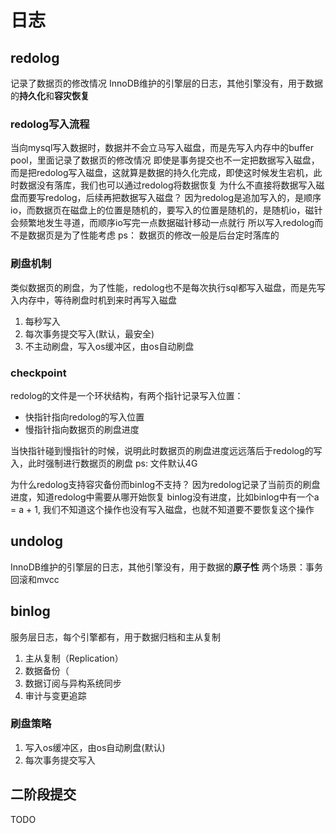 # 日志

## redolog

记录了数据页的修改情况
InnoDB维护的引擎层的日志，其他引擎没有，用于数据的**持久化**和**容灾恢复**



### redolog写入流程
当向mysql写入数据时，数据并不会立马写入磁盘，而是先写入内存中的buffer pool，里面记录了数据页的修改情况
即使是事务提交也不一定把数据写入磁盘，而是把redolog写入磁盘，这就算是数据的持久化完成，即使这时候发生宕机，此时数据没有落库，我们也可以通过redolog将数据恢复
为什么不直接将数据写入磁盘而要写redolog，后续再把数据写入磁盘？
因为redolog是追加写入的，是顺序io，而数据页在磁盘上的位置是随机的，要写入的位置是随机的，是随机io，磁针会频繁地发生寻道，而顺序io写完一点数据磁针移动一点就行
所以写入redolog而不是数据页是为了性能考虑
ps： 数据页的修改一般是后台定时落库的

### 刷盘机制
类似数据页的刷盘，为了性能，redolog也不是每次执行sql都写入磁盘，而是先写入内存中，等待刷盘时机到来时再写入磁盘

1. 每秒写入
2. 每次事务提交写入(默认，最安全)
3. 不主动刷盘，写入os缓冲区，由os自动刷盘

### checkpoint

redolog的文件是一个环状结构，有两个指针记录写入位置：
- 快指针指向redolog的写入位置
- 慢指针指向数据页的刷盘进度

当快指针碰到慢指针的时候，说明此时数据页的刷盘进度远远落后于redolog的写入，此时强制进行数据页的刷盘
ps: 文件默认4G

为什么redolog支持容灾备份而binlog不支持？
因为redolog记录了当前页的刷盘进度，知道redolog中需要从哪开始恢复
binlog没有进度，比如binlog中有一个a = a + 1, 我们不知道这个操作也没有写入磁盘，也就不知道要不要恢复这个操作


## undolog

InnoDB维护的引擎层的日志，其他引擎没有，用于数据的**原子性**
两个场景：事务回滚和mvcc


## binlog

服务层日志，每个引擎都有，用于数据归档和主从复制

1. 主从复制（Replication）
2. 数据备份（
3. 数据订阅与异构系统同步
4. 审计与变更追踪


### 刷盘策略
1. 写入os缓冲区，由os自动刷盘(默认)
2. 每次事务提交写入


## 二阶段提交
TODO
